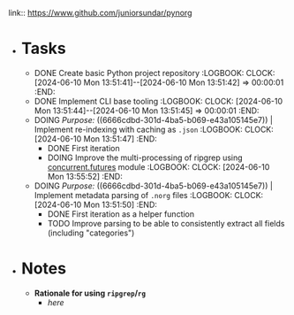 link:: https://www.github.com/juniorsundar/pynorg

- # Tasks
	- DONE Create basic Python project repository
	  :LOGBOOK:
	  CLOCK: [2024-06-10 Mon 13:51:41]--[2024-06-10 Mon 13:51:42] =>  00:00:01
	  :END:
	- DONE Implement CLI base tooling
	  :LOGBOOK:
	  CLOCK: [2024-06-10 Mon 13:51:44]--[2024-06-10 Mon 13:51:45] =>  00:00:01
	  :END:
	- DOING *Purpose:* ((6666cdbd-301d-4ba5-b069-e43a105145e7)) | Implement re-indexing with caching as `.json`
	  :LOGBOOK:
	  CLOCK: [2024-06-10 Mon 13:51:47]
	  :END:
		- DONE First iteration
		- DOING Improve the multi-processing of ripgrep using [concurrent.futures](https://docs.python.org/3/library/concurrent.futures.html#concurrent.futures.ProcessPoolExecutor) module
		  :LOGBOOK:
		  CLOCK: [2024-06-10 Mon 13:55:52]
		  :END:
	- DOING *Purpose:* ((6666cdbd-301d-4ba5-b069-e43a105145e7)) | Implement metadata parsing of `.norg` files
	  :LOGBOOK:
	  CLOCK: [2024-06-10 Mon 13:51:50]
	  :END:
		- DONE First iteration as a helper function
		- TODO Improve parsing to be able to consistently extract all fields (including "categories")
- # Notes
	- **Rationale for using `ripgrep`/`rg`**
		- *here*
